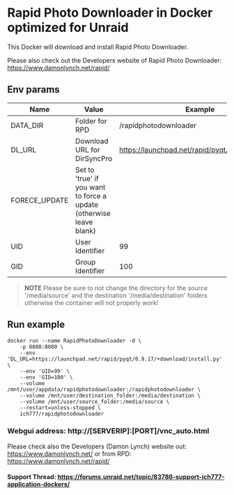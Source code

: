 # Rapid Photo Downloader in Docker optimized for Unraid
This Docker will download and install Rapid Photo Downloader.

Please also check out the Developers website of Rapid Photo Downloader: https://www.damonlynch.net/rapid/


## Env params
| Name | Value | Example |
| --- | --- | --- |
| DATA_DIR | Folder for RPD | /rapidphotodownloader |
| DL_URL | Download URL for DirSyncPro | https://launchpad.net/rapid/pyqt/0.9.17/+down... |
| FORECE_UPDATE | Set to 'true' if you want to force a update (otherwise leave blank) | |
| UID | User Identifier | 99 |
| GID | Group Identifier | 100 |

>**NOTE** Please be sure to not change the directory for the source '/media/source' and the destination '/media/destination' folders otherwise the container will not properly work!

## Run example
```
docker run --name RapidPhotoDownloader -d \
    -p 8080:8080 \
    --env 'DL_URL=https://launchpad.net/rapid/pyqt/0.9.17/+download/install.py' \
    --env 'UID=99' \
    --env 'GID=100' \
    --volume /mnt/user/appdata/rapidphotodownloader:/rapidphotodownloader \
    --volume /mnt/user/destination_folder:/media/destination \
    --volume /mnt/user/source_folder:/media/source \
    --restart=unless-stopped \
    ich777/rapidphotodownloader
```
### Webgui address: http://[SERVERIP]:[PORT]/vnc_auto.html


Please check also the Developers (Damon Lynch) website out: https://www.damonlynch.net/ or from RPD: https://www.damonlynch.net/rapid/


#### Support Thread: https://forums.unraid.net/topic/83786-support-ich777-application-dockers/